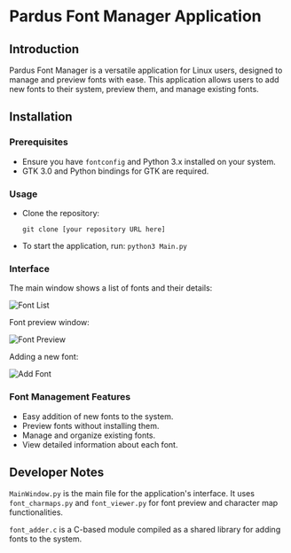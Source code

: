 
# Pardus Font Manager Application

## Introduction
Pardus Font Manager is a versatile application for Linux users, designed to
manage and preview fonts with ease.
This application allows users to add new fonts to their system, preview them,
and manage existing fonts. 

## Installation

### Prerequisites
- Ensure you have `fontconfig` and Python 3.x installed on your system.
- GTK 3.0 and Python bindings for GTK are required.

### Usage
- Clone the repository:

    ```
    git clone [your repository URL here]
    ```

- To start the application, run:
    `python3 Main.py`

### Interface

The main window shows a list of fonts and their details:

![Font List](img/font_list.png)

Font preview window:

![Font Preview](img/font_preview.png)

Adding a new font:

![Add Font](img/add_font.png)

### Font Management Features
- Easy addition of new fonts to the system.
- Preview fonts without installing them.
- Manage and organize existing fonts.
- View detailed information about each font.

## Developer Notes
`MainWindow.py` is the main file for the application's interface.
It uses `font_charmaps.py` and `font_viewer.py` for font preview and character
map functionalities.

`font_adder.c` is a C-based module compiled as a shared library for adding fonts to the system.
